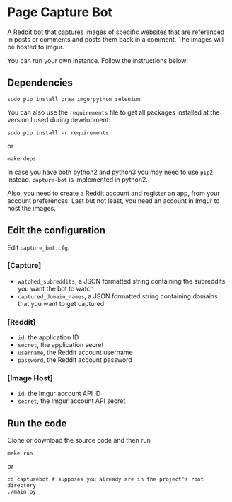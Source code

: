 # Page Capture Bot

A Reddit bot that captures images of specific websites that are referenced in posts or comments and posts them back in a comment.
The images will be hosted to Imgur.

You can run your own instance. Follow the instructions below:

## Dependencies

```
sudo pip install praw imgurpython selenium
```

You can also use the ```requirements``` file to get all packages installed at the version I used during development:

```
sudo pip install -r requirements
```

or

```
make deps
```

In case you have both python2 and python3 you may need to use ```pip2``` instead.
```capture-bot``` is implemented in python2.

Also, you need to create a Reddit account and register an app, from your account preferences.
Last but not least, you need an account in Imgur to host the images.

## Edit the configuration

Edit ```capture_bot.cfg```:

### [Capture]
- ```watched_subreddits```, a JSON formatted string containing the subreddits you want the bot to watch
- ```captured_domain_names```, a JSON formatted string containing domains that you want to get captured

### [Reddit]
- ```id```, the application ID
- ```secret```, the application secret
- ```username```, the Reddit account username
- ```password```, the Reddit account password

### [Image Host]
- ```id```, the Imgur account API ID
- ```secret```, the Imgur account API secret

## Run the code

Clone or download the source code and then run

```
make run
```

or

```
cd capturebot # supposes you already are in the project's root directory
./main.py
```
